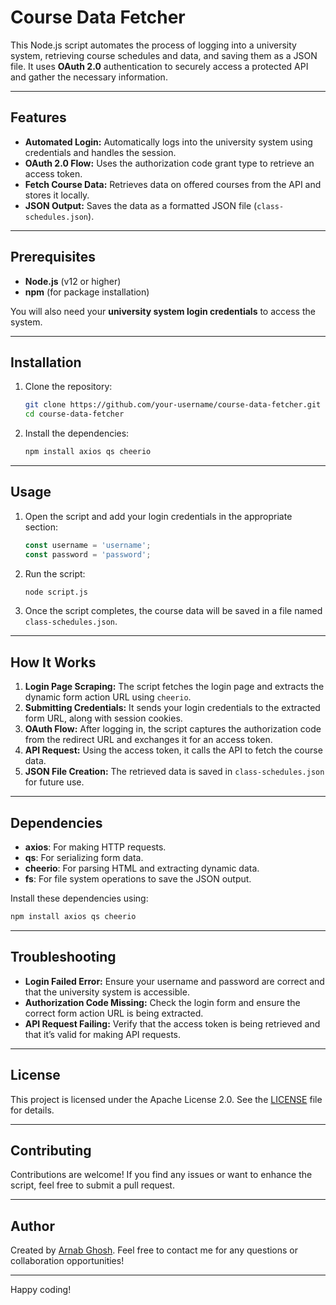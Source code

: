 
# Course Data Fetcher

This Node.js script automates the process of logging into a university system, retrieving course schedules and data, and saving them as a JSON file. It uses **OAuth 2.0** authentication to securely access a protected API and gather the necessary information.

---

## Features

- **Automated Login:** Automatically logs into the university system using credentials and handles the session.
- **OAuth 2.0 Flow:** Uses the authorization code grant type to retrieve an access token.
- **Fetch Course Data:** Retrieves data on offered courses from the API and stores it locally.
- **JSON Output:** Saves the data as a formatted JSON file (`class-schedules.json`).

---

## Prerequisites

- **Node.js** (v12 or higher)
- **npm** (for package installation)

You will also need your **university system login credentials** to access the system.

---

## Installation

1. Clone the repository:
   ```bash
   git clone https://github.com/your-username/course-data-fetcher.git
   cd course-data-fetcher
   ```

2. Install the dependencies:
   ```bash
   npm install axios qs cheerio
   ```

---

## Usage

1. Open the script and add your login credentials in the appropriate section:
   ```javascript
   const username = 'username';
   const password = 'password';
   ```

2. Run the script:
   ```bash
   node script.js
   ```

3. Once the script completes, the course data will be saved in a file named `class-schedules.json`.

---

## How It Works

1. **Login Page Scraping:** The script fetches the login page and extracts the dynamic form action URL using `cheerio`.
2. **Submitting Credentials:** It sends your login credentials to the extracted form URL, along with session cookies.
3. **OAuth Flow:** After logging in, the script captures the authorization code from the redirect URL and exchanges it for an access token.
4. **API Request:** Using the access token, it calls the API to fetch the course data.
5. **JSON File Creation:** The retrieved data is saved in `class-schedules.json` for future use.

---

## Dependencies

- **axios**: For making HTTP requests.
- **qs**: For serializing form data.
- **cheerio**: For parsing HTML and extracting dynamic data.
- **fs**: For file system operations to save the JSON output.

Install these dependencies using:
```bash
npm install axios qs cheerio
```

---

## Troubleshooting

- **Login Failed Error:** Ensure your username and password are correct and that the university system is accessible.
- **Authorization Code Missing:** Check the login form and ensure the correct form action URL is being extracted.
- **API Request Failing:** Verify that the access token is being retrieved and that it’s valid for making API requests.

---

## License

This project is licensed under the Apache License 2.0. See the [LICENSE](./LICENSE) file for details.

---

## Contributing

Contributions are welcome! If you find any issues or want to enhance the script, feel free to submit a pull request.

---

## Author

Created by [Arnab Ghosh](https://github.com/ags-arnab). Feel free to contact me for any questions or collaboration opportunities!

---

Happy coding!
